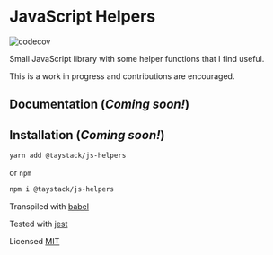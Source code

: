 # JavaScript Helpers

![codecov](https://codecov.io/gh/taystack/js-helpers/commit/15fa7a12032e304b03e1b873a6a786a7413a5256/graphs/badge.svg)

Small JavaScript library with some helper functions that I find useful.

This is a work in progress and contributions are encouraged.

## Documentation (_Coming soon!_)

## Installation (_Coming soon!_)

```bash
yarn add @taystack/js-helpers
```
or `npm`
```bash
npm i @taystack/js-helpers
```

Transpiled with [babel](https://babeljs.io/)

Tested with [jest](https://jestjs.io/)

Licensed [MIT](https://opensource.org/licenses/MIT)

